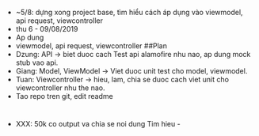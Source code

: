 - ~5/8: dựng xong project base, tìm hiểu cách áp dụng vào viewmodel, api  request, viewcontroller
- thu 6 - 09/08/2019
- Ap dung 
- viewmodel, api  request, viewcontroller
##Plan 
- Dzung: API  -> biet duoc cach Test api alamofire nhu nao, ap dung mock stub vao api.
- Giang: Model, ViewModel -> Viet duoc unit test cho model, viewmodel.
- Tuan: Viewcontroller -> hieu, lam, chia se duoc cach viet unit cho viewcontroller nhu the nao.
- Tao repo tren git, edit readme
#
- XXX: 50k co output va chia se noi dung Tim hieu -
